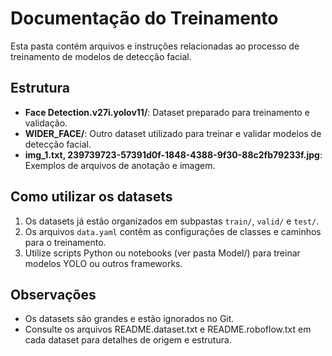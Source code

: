 # Documentação do Treinamento

Esta pasta contém arquivos e instruções relacionadas ao processo de treinamento de modelos de detecção facial.

## Estrutura

- **Face Detection.v27i.yolov11/**: Dataset preparado para treinamento e validação.
- **WIDER_FACE/**: Outro dataset utilizado para treinar e validar modelos de detecção facial.
- **img_1.txt, 239739723-57391d0f-1848-4388-9f30-88c2fb79233f.jpg**: Exemplos de arquivos de anotação e imagem.

## Como utilizar os datasets

1. Os datasets já estão organizados em subpastas `train/`, `valid/` e `test/`.
2. Os arquivos `data.yaml` contêm as configurações de classes e caminhos para o treinamento.
3. Utilize scripts Python ou notebooks (ver pasta Model/) para treinar modelos YOLO ou outros frameworks.

## Observações
- Os datasets são grandes e estão ignorados no Git.
- Consulte os arquivos README.dataset.txt e README.roboflow.txt em cada dataset para detalhes de origem e estrutura.
